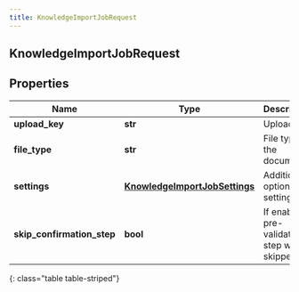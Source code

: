 ```yaml
---
title: KnowledgeImportJobRequest
---
```

## KnowledgeImportJobRequest

## Properties

|Name | Type | Description | Notes|
|------------ | ------------- | ------------- | -------------|
| **upload_key** | **str** | Upload key | |
| **file_type** | **str** | File type of the document | |
| **settings** | [**KnowledgeImportJobSettings**](KnowledgeImportJobSettings.html) | Additional optional settings | [optional] |
| **skip_confirmation_step** | **bool** | If enabled pre-validation step will be skipped. | [optional] |
{: class="table table-striped"}


